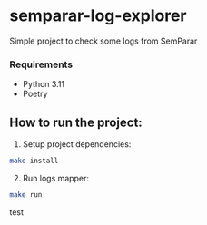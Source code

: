 # semparar-log-explorer

Simple project to check some logs from SemParar

### Requirements

- Python 3.11
- Poetry

## How to run the project:

1. Setup project dependencies:

```sh
make install
```

2. Run logs mapper:

```sh
make run
```

test
